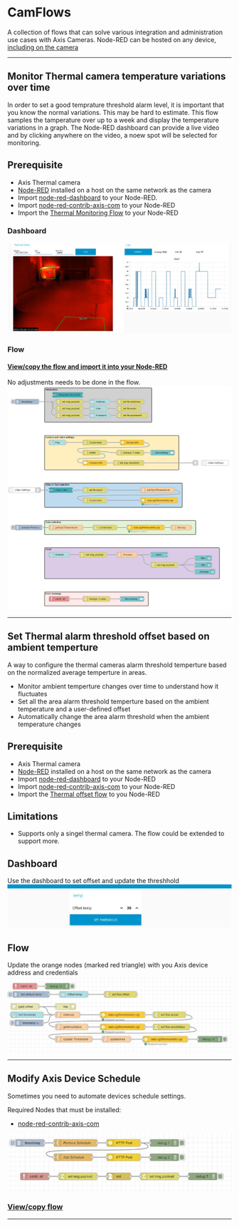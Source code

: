 # CamFlows
A collection of flows that can solve various integration and administration use cases with Axis Cameras.  Node-RED can be hosted on any device, [including on the camera](https://pandosme.github.io/acap/node-red/2023/09/12/nodered-acap.html)  
  
___
## Monitor Thermal camera temperature variations over time
In order to set a good temprature threshold alarm level, it is important that you know the normal variations.  This may be hard to estimate.  This flow samples the tamperature over up to a week and display the temperature variations in a graph.  The Node-RED dashboard can provide a live video and by clicking anywhere on the video, a noew spot will be selected for monitoring.

## Prerequisite
- Axis Thermal camera
- [Node-RED](https://nodered.org/) installed on a host on the same network as the camera
- Import [node-red-dashboard](https://flows.nodered.org/node/node-red-dashboard) to your Node-RED.
- Import [node-red-contrib-axis-com](https://flows.nodered.org/node/node-red-contrib-axis-com) to your Node-RED
- Import the [Thermal Monitoring Flow](https://github.com/pandosme/CamFlows/blob/master/flows/ThermalMonitoring.json) to your Node-RED
  
### Dashboard
![Flow](pictures/ThermalMonitoringDashboard.jpeg)
  
### Flow
#### [View/copy the flow and import it into your Node-RED](https://github.com/pandosme/CamFlows/blob/master/flows/ThermalMonitoring.json)
No adjustments needs to be done in the flow.  
![Flow](pictures/ThermalMonitoringFlow.jpeg)

___
## Set Thermal alarm threshold offset based on ambient temperture
A way to configure the thermal cameras alarm threshold temperture based on the normalized average temperture in areas.
* Monitor ambient temperture changes over time to understand how it fluctuates
* Set all the area alarm threshold temperture based on the ambient temperature and a user-defined offset
* Automatically change the area alarm threshold when the ambient temperature changes

## Prerequisite
- Axis Thermal camera
- [Node-RED](https://nodered.org/) installed on a host on the same network as the camera
- Import [node-red-dashboard](https://flows.nodered.org/node/node-red-dashboard) to your Node-RED
- Import [node-red-contrib-axis-com](https://flows.nodered.org/node/node-red-contrib-axis-com) to your Node-RED
- Import the [Thermal offset flow](https://github.com/pandosme/CamFlows/blob/master/flows/ThermalTresholdOffset.json) to you Node-RED

## Limitations
* Supports only a singel thermal camera.  The flow could be extended to support more.

## Dashboard
Use the dashboard to set offset and update the threshhold
![Flow](pictures/ThermalOffsetDashboard.jpeg)

## Flow
Update the orange nodes (marked red triangle) with you Axis device address and credentials
![Flow](pictures/ThermalOffsetFlow.jpeg)

___
## Modify Axis Device Schedule
Sometimes you need to automate devices schedule settings.  

Required Nodes that must be installed:
- [node-red-contrib-axis-com](https://flows.nodered.org/node/node-red-contrib-axis-com)
  
![Flow](pictures/ModifyAxisDeviceSchedule.jpeg)
  
### [View/copy flow](https://github.com/pandosme/flows/blob/master/flows/ModifyAxisDeviceSchedule.json)


___
